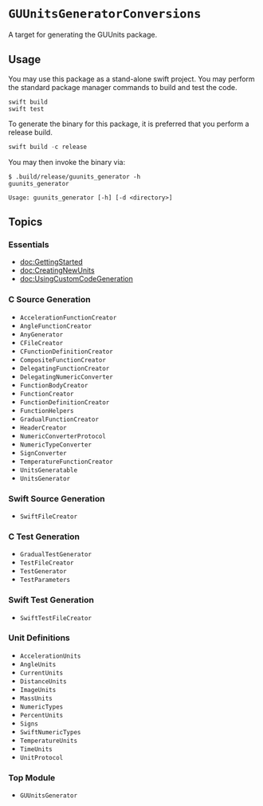 # ``GUUnitsGeneratorConversions``

A target for generating the GUUnits package.

## Usage

You may use this package as a stand-alone swift project. You may perform the standard package manager commands to build
and test the code.

```shell
swift build
swift test
```

To generate the binary for this package, it is preferred that you perform a release build.

```swift
swift build -c release
```

You may then invoke the binary via:

```
$ .build/release/guunits_generator -h
guunits_generator

Usage: guunits_generator [-h] [-d <directory>]
```

## Topics

### Essentials

- <doc:GettingStarted>
- <doc:CreatingNewUnits>
- <doc:UsingCustomCodeGeneration>

### C Source Generation
- ``AccelerationFunctionCreator``
- ``AngleFunctionCreator``
- ``AnyGenerator``
- ``CFileCreator``
- ``CFunctionDefinitionCreator``
- ``CompositeFunctionCreator``
- ``DelegatingFunctionCreator``
- ``DelegatingNumericConverter``
- ``FunctionBodyCreator``
- ``FunctionCreator``
- ``FunctionDefinitionCreator``
- ``FunctionHelpers``
- ``GradualFunctionCreator``
- ``HeaderCreator``
- ``NumericConverterProtocol``
- ``NumericTypeConverter``
- ``SignConverter``
- ``TemperatureFunctionCreator``
- ``UnitsGeneratable``
- ``UnitsGenerator``

### Swift Source Generation
- ``SwiftFileCreator``

### C Test Generation
- ``GradualTestGenerator``
- ``TestFileCreator``
- ``TestGenerator``
- ``TestParameters``

### Swift Test Generation
- ``SwiftTestFileCreator``

### Unit Definitions
- ``AccelerationUnits``
- ``AngleUnits``
- ``CurrentUnits``
- ``DistanceUnits``
- ``ImageUnits``
- ``MassUnits``
- ``NumericTypes``
- ``PercentUnits``
- ``Signs``
- ``SwiftNumericTypes``
- ``TemperatureUnits``
- ``TimeUnits``
- ``UnitProtocol``

### Top Module
- ``GUUnitsGenerator``
